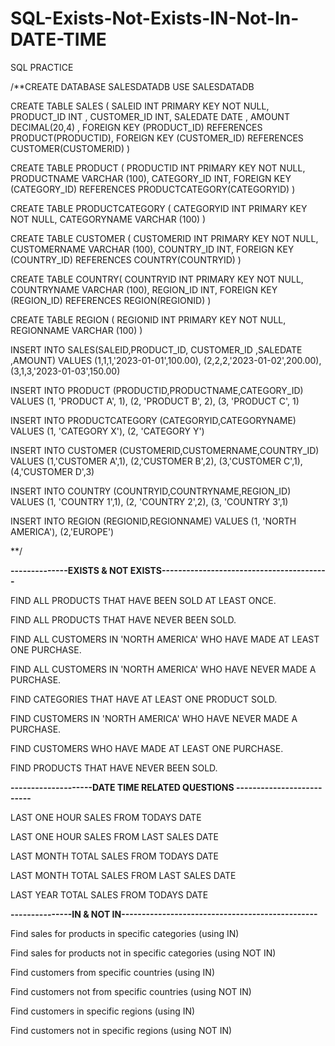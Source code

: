 # SQL-Exists-Not-Exists-IN-Not-In-DATE-TIME

SQL PRACTICE 

/**CREATE DATABASE SALESDATADB
USE SALESDATADB

CREATE TABLE SALES (
SALEID INT PRIMARY KEY NOT NULL,
PRODUCT_ID INT  ,
CUSTOMER_ID INT,
SALEDATE DATE	 ,
AMOUNT DECIMAL(20,4) ,
FOREIGN KEY (PRODUCT_ID) REFERENCES PRODUCT(PRODUCTID),
FOREIGN KEY (CUSTOMER_ID) REFERENCES CUSTOMER(CUSTOMERID)
)

CREATE TABLE PRODUCT (
PRODUCTID   INT PRIMARY KEY  NOT NULL,
PRODUCTNAME  VARCHAR (100),
CATEGORY_ID   INT,
FOREIGN KEY (CATEGORY_ID) REFERENCES PRODUCTCATEGORY(CATEGORYID)
)

CREATE TABLE PRODUCTCATEGORY (
CATEGORYID INT PRIMARY KEY  NOT NULL,
CATEGORYNAME VARCHAR (100)
)

CREATE TABLE CUSTOMER (
CUSTOMERID INT PRIMARY KEY  NOT NULL,
CUSTOMERNAME VARCHAR (100),
COUNTRY_ID INT,
FOREIGN KEY (COUNTRY_ID) REFERENCES COUNTRY(COUNTRYID)
)

CREATE TABLE COUNTRY(
COUNTRYID INT PRIMARY KEY  NOT NULL,
COUNTRYNAME VARCHAR (100),
REGION_ID INT,
FOREIGN KEY (REGION_ID) REFERENCES REGION(REGIONID)
)

CREATE TABLE REGION (
REGIONID INT PRIMARY KEY  NOT NULL,
REGIONNAME VARCHAR (100)
)

INSERT INTO SALES(SALEID,PRODUCT_ID,	CUSTOMER_ID	,SALEDATE	,AMOUNT) VALUES
(1,1,1,'2023-01-01',100.00),
(2,2,2,'2023-01-02',200.00),
(3,1,3,'2023-01-03',150.00)

INSERT INTO PRODUCT (PRODUCTID,PRODUCTNAME,CATEGORY_ID) VALUES
(1,			'PRODUCT A', 1),
(2,			'PRODUCT B', 2),
(3,			'PRODUCT C', 1)

INSERT INTO PRODUCTCATEGORY (CATEGORYID,CATEGORYNAME) VALUES
(1, 'CATEGORY X'),
(2,	'CATEGORY Y')


INSERT INTO CUSTOMER (CUSTOMERID,CUSTOMERNAME,COUNTRY_ID) VALUES
(1,'CUSTOMER A',1),
(2,'CUSTOMER B',2),
(3,'CUSTOMER C',1),
(4,'CUSTOMER D',3)

INSERT INTO COUNTRY (COUNTRYID,COUNTRYNAME,REGION_ID) VALUES
(1,	'COUNTRY 1',1),
(2,	'COUNTRY 2',2),
(3,	'COUNTRY 3',1)

INSERT INTO REGION (REGIONID,REGIONNAME) VALUES
(1,	'NORTH AMERICA'),
(2,'EUROPE')

**/



**--------------EXISTS & NOT EXISTS-----------------------------------------**

FIND ALL PRODUCTS THAT HAVE BEEN SOLD AT LEAST ONCE.

FIND ALL PRODUCTS THAT HAVE NEVER BEEN SOLD.

FIND ALL CUSTOMERS IN 'NORTH AMERICA' WHO HAVE MADE AT LEAST ONE PURCHASE.

FIND ALL CUSTOMERS IN 'NORTH AMERICA' WHO HAVE NEVER MADE A PURCHASE.

FIND CATEGORIES THAT HAVE AT LEAST ONE PRODUCT SOLD.

FIND CUSTOMERS IN 'NORTH AMERICA' WHO HAVE NEVER MADE A PURCHASE.

FIND CUSTOMERS WHO HAVE MADE AT LEAST ONE PURCHASE.

FIND PRODUCTS THAT HAVE NEVER BEEN SOLD.

**--------------------DATE TIME RELATED QUESTIONS --------------------------**

LAST ONE HOUR SALES FROM TODAYS DATE

LAST ONE HOUR SALES FROM LAST SALES DATE

LAST MONTH TOTAL SALES FROM TODAYS DATE

LAST MONTH TOTAL SALES FROM LAST SALES DATE

LAST YEAR TOTAL SALES FROM TODAYS DATE

**---------------IN & NOT IN------------------------------------------------**
 
Find sales for products in specific categories (using IN)

Find sales for products not in specific categories (using NOT IN)

Find customers from specific countries (using IN)

Find customers not from specific countries (using NOT IN)

Find customers in specific regions (using IN)

Find customers not in specific regions (using NOT IN)
